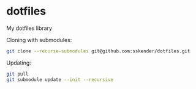 # dotfiles

My dotfiles library

Cloning with submodules:

```bash
git clone --recurse-submodules git@github.com:sskender/dotfiles.git
```

Updating:

```bash
git pull
git submodule update --init --recursive
```
